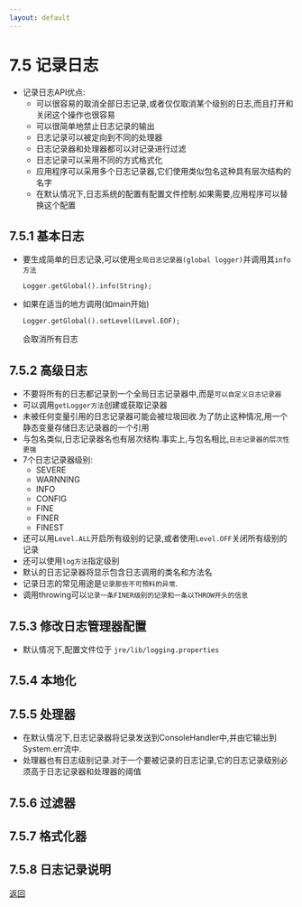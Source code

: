 ```yaml
---
layout: default
---
```


# 7.5 记录日志  
* 记录日志API优点:
    * 可以很容易的取消全部日志记录,或者仅仅取消某个级别的日志,而且打开和关闭这个操作也很容易  
    * 可以很简单地禁止日志记录的输出  
    * 日志记录可以被定向到不同的处理器  
    * 日志记录器和处理器都可以对记录进行过滤  
    * 日志记录可以采用不同的方式格式化  
    * 应用程序可以采用多个日志记录器,它们使用类似包名这种具有层次结构的名字  
    * 在默认情况下,日志系统的配置有配置文件控制.如果需要,应用程序可以替换这个配置  

## 7.5.1 基本日志  
* 要生成简单的日志记录,可以使用`全局日志记录器(global logger)`并调用其`info方法`  
    ```
    Logger.getGlobal().info(String);
    ```
* 如果在适当的地方调用(如main开始)
    ```
    Logger.getGlobal().setLevel(Level.EOF);
    ```
    会取消所有日志

## 7.5.2 高级日志  
* 不要将所有的日志都记录到一个全局日志记录器中,而是`可以自定义日志记录器`  
* 可以调用`getLogger方法`创建或获取记录器  
* 未被任何变量引用的日志记录器可能会被垃圾回收.为了防止这种情况,用一个静态变量存储日志记录器的一个引用  
* 与包名类似,日志记录器名也有层次结构.事实上,与包名相比,`日志记录器的层次性更强`  
* 7个日志记录器级别:
    * SEVERE  
    * WARNNING  
    * INFO  
    * CONFIG    
    * FINE  
    * FINER  
    * FINEST    
* 还可以用`Level.ALL`开启所有级别的记录,或者使用`Level.OFF`关闭所有级别的记录   
* 还可以使用`log方法`指定级别  
* 默认的日志记录器将显示包含日志调用的类名和方法名  
* 记录日志的常见用途是`记录那些不可预料的异常`.
* 调用throwing可以`记录一条FINER级别的记录和一条以THROW开头的信息`  

## 7.5.3 修改日志管理器配置  
* 默认情况下,配置文件位于 `jre/lib/logging.properties`  

## 7.5.4 本地化  

## 7.5.5 处理器  
* 在默认情况下,日志记录器将记录发送到ConsoleHandler中,并由它输出到System.err流中.  
* 处理器也有日志级别记录.对于一个要被记录的日志记录,它的日志记录级别必须高于日志记录器和处理器的阈值  
## 7.5.6 过滤器  
## 7.5.7 格式化器  
## 7.5.8 日志记录说明

[返回](/index.md)
